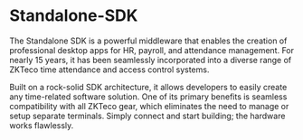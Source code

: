 # Standalone-SDK
The Standalone SDK is a powerful middleware that enables the creation of professional desktop apps for HR, payroll, and attendance management.  For nearly 15 years, it has been seamlessly incorporated into a diverse range of ZKTeco time attendance and access control systems.

Built on a rock-solid SDK architecture, it allows developers to easily create any time-related software solution.  One of its primary benefits is seamless compatibility with all ZKTeco gear, which eliminates the need to manage or setup separate terminals.  Simply connect and start building; the hardware works flawlessly.
